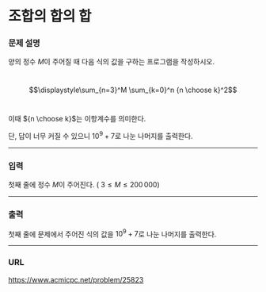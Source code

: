 # 조합의 합의 합

### 문제 설명

양의 정수 
$M$이 주어질 때 다음 식의 값을 구하는 프로그램을 작성하시오.

 
$$\displaystyle\sum_{n=3}^M \sum_{k=0}^n {n \choose k}^2$$ 

이때 
${n \choose k}$는 이항계수를 의미한다.

단, 답이 너무 커질 수 있으니 
$10^9 + 7$로 나눈 나머지를 출력한다.

-----------
### 입력

첫째 줄에 정수 
$M$이 주어진다. (
$3 \le M \le 200\,000$)

-----------
### 출력

첫째 줄에 문제에서 주어진 식의 값을 
$10^9+7$로 나눈 나머지를 출력한다.

-----------
### URL

https://www.acmicpc.net/problem/25823
